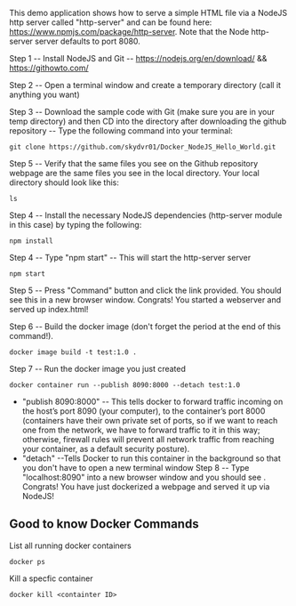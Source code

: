 This demo application shows how to serve a simple HTML file via a NodeJS http server called "http-server" and can be found here: https://www.npmjs.com/package/http-server. Note that the Node http-server server defaults to port 8080. 

Step 1 -- Install NodeJS and Git -- https://nodejs.org/en/download/ && https://githowto.com/

Step 2 -- Open a terminal window and create a temporary directory (call it anything you want)

Step 3 -- Download the sample code with Git (make sure you are in your temp directory) and then CD into the directory after downloading the github repository -- Type the following command into your terminal:
```
git clone https://github.com/skydvr01/Docker_NodeJS_Hello_World.git
```
Step 5 -- Verify that the same files you see on the Github repository webpage are the same files you see in the local directory. Your local directory should look like this: 
```
ls
```

Step 4 -- Install the necessary NodeJS dependencies (http-server module in this case) by typing the following:
```
npm install
```

Step 4 -- Type "npm start" -- This will start the http-server server 
```
npm start
```
Step 5 -- Press "Command" button and click the link provided. You should see this <show image> in a new browser window. Congrats! You started a webserver and served up index.html! 

Step 6 -- Build the docker image (don't forget the period at the end of this command!).
```
docker image build -t test:1.0 .
```
Step 7 -- Run the docker image you just created
```
docker container run --publish 8090:8000 --detach test:1.0
```
* "publish 8090:8000" -- This tells docker to forward traffic incoming on the host’s port 8090 (your computer), to the container’s port 8000 (containers have their own private set of ports, so if we want to reach one from the network, we have to forward traffic to it in this way; otherwise, firewall rules will prevent all network traffic from reaching your container, as a default security posture).
* "detach" --Tells Docker to run this container in the background so that you don't have to open a new terminal window
Step 8 -- Type "localhost:8090" into a new browser window and you should see <show image>. Congrats! You have just dockerized a webpage and served it up via NodeJS!

## Good to know Docker Commands

List all running docker containers 
```
docker ps
```
Kill a specfic container 
```
docker kill <containter ID>
```
